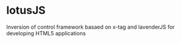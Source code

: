 lotusJS
=============

Inversion of control framework basaed on x-tag and lavenderJS for developing HTML5 applications
